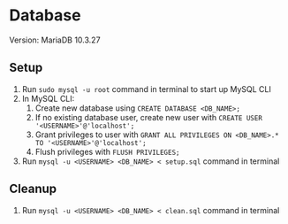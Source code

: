 # Database
Version: MariaDB 10.3.27

## Setup
1. Run `sudo mysql -u root` command in terminal to start up MySQL CLI
1. In MySQL CLI:
   1. Create new database using `CREATE DATABASE <DB_NAME>;`
   1. If no existing database user, create new user with `CREATE USER '<USERNAME>'@'localhost';`
   1. Grant privileges to user with `GRANT ALL PRIVILEGES ON <DB_NAME>.* TO '<USERNAME>'@'localhost';`
   1. Flush privileges with `FLUSH PRIVILEGES;`
1. Run `mysql -u <USERNAME> <DB_NAME> < setup.sql` command in terminal

## Cleanup
1. Run `mysql -u <USERNAME> <DB_NAME> < clean.sql` command in terminal

